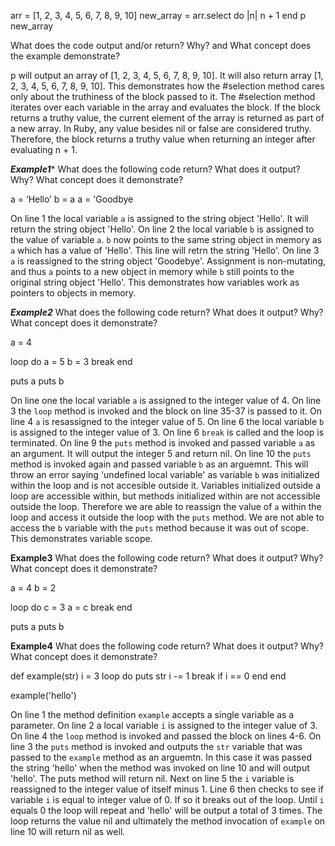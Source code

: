 arr = [1, 2, 3, 4, 5, 6, 7, 8, 9, 10]
new_array = arr.select do |n| 
 n + 1
 end
p new_array

What does the code output and/or return? Why? and What concept does the example demonstrate?

p will output an array of [1, 2, 3, 4, 5, 6, 7, 8, 9, 10]. It will also return array [1, 2, 3, 4, 5, 6, 7, 8, 9, 10].
This demonstrates how the #selection method cares only about the truthiness of the block passed to it.
The #selection method iterates over each variable in the array and evaluates the block. If the block returns a truthy
value, the current element of the array is returned as part of a new array. In Ruby, any value besides nil or false 
are considered truthy. Therefore, the block returns a truthy value when returning an integer after evaluating n + 1.


***Example1****
What does the following code return? What does it output? Why? What concept does it demonstrate?

  a = ‘Hello’
  b = a
  a = 'Goodbye

On line 1 the local variable `a` is assigned to the string object 'Hello'. It will return the string object 'Hello'. On line 2 the local variable
`b` is assigned to the value of variable `a`. `b` now points to the same string object in memory as `a` which 
has a value of 'Hello'. This line will retrn the string 'Hello'. On line 3 `a` is reassigned to the string object 'Goodebye'. Assignment is non-mutating,
and thus `a` points to a new object in memory while `b` still points to the original string object 'Hello'. This demonstrates how variables work as pointers
to objects in memory.

***Example2***
What does the following code return? What does it output? Why? What concept does it demonstrate?

  a = 4
  
  loop do
    a = 5
    b = 3
    break
  end
  
  puts a
  puts b

On line one the local variable `a` is assigned to the integer value of 4.  On line 3 the `loop` method is invoked and 
the block on line 35-37 is passed to it. On line 4 `a` is resassigned to the integer value of 5. On line 6 the local variable `b`
is assigned to the integer value of 3. On line 6 `break` is called and the loop is terminated. On line 9 the `puts` method is invoked
and passed variable `a` as an argument. It will output the integer 5 and return nil. On line 10 the `puts` method is invoked again
and passed variable `b` as an arguemnt. This will throw an error saying 'undefined local variable' as variable `b` was initialized within the loop and is not accesible outside it.
Variables initialized outside a loop are accessible within, but methods initialized within are not accessible outside the loop. Therefore we are able
to reassign the value of `a` within the loop and access it outside the loop with the `puts` method. We are not able to access the `b` variable with the 
`puts` method because it was out of scope. This demonstrates variable scope.


**Example3**
What does the following code return? What does it output? Why? What concept does it demonstrate?

  a = 4
  b = 2
  
  loop do
    c = 3
    a = c
    break
  end
  
  puts a
  puts b
  
  **Example4**
  What does the following code return? What does it output? Why? What concept does it demonstrate?
  
  def example(str)
    i = 3
    loop do
      puts str
      i -= 1
      break if i == 0
    end
  end
  
  example('hello')
  
  On line 1 the method definition `example` accepts a single variable as a parameter. On line 2 a local variable `i` is assigned
  to the integer value of 3. On line 4 the `loop` method is invoked and passed the block on lines 4-6. On line 3 the `puts` method
  is invoked and outputs the `str` variable that was passed to the `example` method as an arguemtn. In this case it was passed the 
  string 'hello' when the method was invoked on line 10 and will output 'hello'. The puts method will return nil. Next on line 5
  the `i` variable is reassigned to the integer value of itself minus 1. Line 6 then checks to see if variable `i` is equal to integer
  value of 0. If so it breaks out of the loop. Until `i` equals 0 the loop will repeat and 'hello' will be output a total of 3 times.
  The loop returns the value nil and ultimately the method invocation of `example` on line 10 will return nil as well.
  